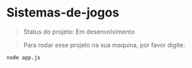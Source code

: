 <h1>Sistemas-de-jogos</h1>

>Status do projeto: Em desenvolvimento

>Para rodar esse projeto na sua maquina, por favor digite:

```
node app.js
```
